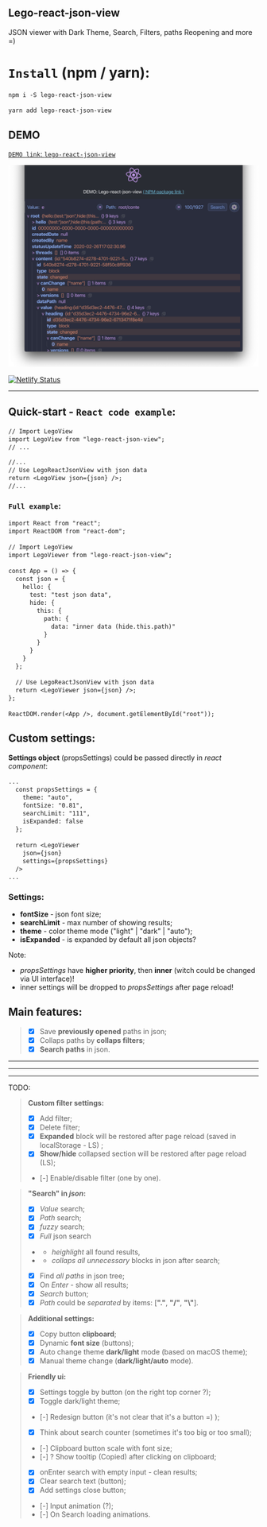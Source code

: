## **Lego-react-json-view**

JSON viewer with Dark Theme, Search, Filters, paths Reopening and more =)

# `Install` (npm / yarn):

```md
npm i -S lego-react-json-view
```

```md
yarn add lego-react-json-view
```

## DEMO

[`DEMO link`: `lego-react-json-view`](https://lego-react-json-view.netlify.com/)

![alt text](./docs/demo.png)

[![Netlify Status](https://api.netlify.com/api/v1/badges/b5175a17-1103-4b65-94c1-b037668fa868/deploy-status)](https://app.netlify.com/sites/lego-react-json-view/deploys)

---

## Quick-start - `React code example`:

```tsx
// Import LegoView
import LegoView from "lego-react-json-view";
// ...
```

```tsx
//...
// Use LegoReactJsonView with json data
return <LegoView json={json} />;
//...
```

### `Full example`:

```tsx
import React from "react";
import ReactDOM from "react-dom";

// Import LegoView
import LegoViewer from "lego-react-json-view";

const App = () => {
  const json = {
    hello: {
      test: "test json data",
      hide: {
        this: {
          path: {
            data: "inner data (hide.this.path)"
          }
        }
      }
    }
  };

  // Use LegoReactJsonView with json data
  return <LegoViewer json={json} />;
};

ReactDOM.render(<App />, document.getElementById("root"));
```

## Custom settings:

**Settings object** (propsSettings) could be passed directly in _react component_:

```tsx
...
  const propsSettings = {
    theme: "auto",
    fontSize: "0.81",
    searchLimit: "111",
    isExpanded: false
  };

  return <LegoViewer
    json={json}
    settings={propsSettings}
  />
...
```

### Settings:

- **fontSize** - json font size;
- **searchLimit** - max number of showing results;
- **theme** - color theme mode ("light" | "dark" | "auto");
- **isExpanded** - is expanded by default all json objects?

Note:

- _propsSettings_ have **higher priority**, then **inner** (witch could be changed via UI interface)!
- inner settings will be dropped to _propsSettings_ after page reload!

## **Main features:**

> - [x] Save **previously opened** paths in json;
> - [x] Collaps paths by **collaps filters**;
> - [x] **Search paths** in json.

---

---

---

TODO:

> **Custom filter settings:**
>
> - [x] Add filter;
> - [x] Delete filter;
> - [x] **Expanded** block will be restored after page reload (saved in localStorage - LS) ;
> - [x] **Show/hide** collapsed section will be restored after page reload (LS);
> - [-] Enable/disable filter (one by one).

> **"Search" in _json_:**
>
> - [x] _Value_ search;
> - [x] _Path_ search;
> - [x] _fuzzy_ search;
> - [x] _Full_ json search
> - - _heighlight_ all found results,
> - - _collaps all unnecessary_ blocks in json after search;
> - [x] Find _all paths_ in json tree;
> - [x] On _Enter_ - show all results;
> - [x] _Search_ button;
> - [x] _Path_ could be _separated_ by items: [**"."**, **"/"**, **"\\"**].

> **Additional settings:**
>
> - [x] Copy button **clipboard**;
> - [x] Dynamic **font size** (buttons);
> - [x] Auto change theme **dark/light** mode (based on macOS theme);
> - [x] Manual theme change (**dark/light/auto** mode).

> **Friendly ui:**
>
> - [x] Settings toggle by button (on the right top corner ?);
> - [x] Toggle dark/light theme;
> - [-] Redesign button (it's not clear that it's a button =) );
> - [x] Think about search counter (sometimes it's too big or too small);
> - [-] Clipboard button scale with font size;
> - [-] ? Show tooltip (Copied) after clicking on clipboard;
> - [x] onEnter search with empty input - clean results;
> - [x] Clear search text (button);
> - [x] Add settings close button;
> - [-] Input animation (?);
> - [-] On Search loading animations.

